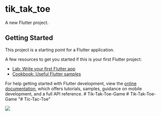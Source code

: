 # tik_tak_toe

A new Flutter project.

## Getting Started

This project is a starting point for a Flutter application.

A few resources to get you started if this is your first Flutter project:

- [Lab: Write your first Flutter app](https://docs.flutter.dev/get-started/codelab)
- [Cookbook: Useful Flutter samples](https://docs.flutter.dev/cookbook)

For help getting started with Flutter development, view the
[online documentation](https://docs.flutter.dev/), which offers tutorials,
samples, guidance on mobile development, and a full API reference.
#   T i k - T a k - T o e - G a m e 
 
 #   T i k - T a k - T o e - G a m e 
 
 "# Tic-Tac-Toe" 


<img src="https://i.postimg.cc/ncNy6pt6/Add-a-heading.png)https://i.postimg.cc/ncNy6pt6/Add-a-heading.png">
